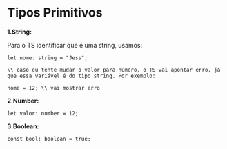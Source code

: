 # Tipos Primitivos

**1.String:**

Para o TS identificar que é uma string, usamos:

``` 
let nome: string = "Jess"; 

\\ caso eu tente mudar o valor para número, o TS vai apontar erro, já que essa variável é do tipo string. Por exemplo:

nome = 12; \\ vai mostrar erro

```

**2.Number:**

``` let valor: number = 12; ```

**3.Boolean:**

``` const bool: boolean = true; ```


